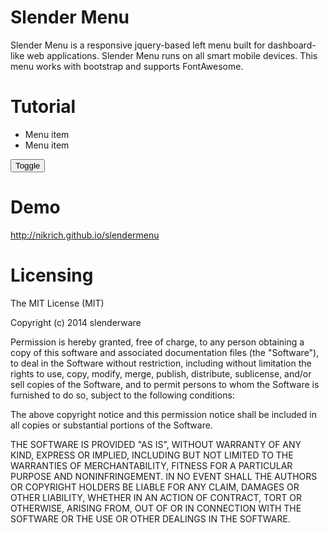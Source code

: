 Slender Menu
===========

Slender Menu is a responsive jquery-based left menu built for dashboard-like web applications. Slender Menu runs on all smart mobile devices. This menu works with bootstrap and supports FontAwesome. 

Tutorial
==========


<head>
  <link rel="stylesheet" type="text/css" href="/styles/jquery.slendermenu.css"/>
  <link href="//maxcdn.bootstrapcdn.com/font-awesome/4.1.0/css/font-awesome.min.css" rel="stylesheet">
<head>
<body>
<div class='slenmenu'>
	<ul>
		<li>
			<i class="fa fa-camera-retro fa-lg"></i> <a>Menu item</a>
		</li>
		<li>
			<i class="fa fa-camera-retro fa-lg"></i> <a>Menu item</a>
		</li>
	</ul>
</div>
<button id="selector">Toggle</button>
<script src="//ajax.googleapis.com/ajax/libs/jquery/1.11.1/jquery.min.js"></script>
<script type="text/javascript" src="js/jquery.slendermenu.min.js"></script>
<script>
	$("#selector").slenselect();
</script>

</body>




Demo
===========
http://nikrich.github.io/slendermenu

Licensing
===========
The MIT License (MIT)

Copyright (c) 2014 slenderware

Permission is hereby granted, free of charge, to any person obtaining a copy
of this software and associated documentation files (the "Software"), to deal
in the Software without restriction, including without limitation the rights
to use, copy, modify, merge, publish, distribute, sublicense, and/or sell
copies of the Software, and to permit persons to whom the Software is
furnished to do so, subject to the following conditions:

The above copyright notice and this permission notice shall be included in
all copies or substantial portions of the Software.

THE SOFTWARE IS PROVIDED "AS IS", WITHOUT WARRANTY OF ANY KIND, EXPRESS OR
IMPLIED, INCLUDING BUT NOT LIMITED TO THE WARRANTIES OF MERCHANTABILITY,
FITNESS FOR A PARTICULAR PURPOSE AND NONINFRINGEMENT. IN NO EVENT SHALL THE
AUTHORS OR COPYRIGHT HOLDERS BE LIABLE FOR ANY CLAIM, DAMAGES OR OTHER
LIABILITY, WHETHER IN AN ACTION OF CONTRACT, TORT OR OTHERWISE, ARISING FROM,
OUT OF OR IN CONNECTION WITH THE SOFTWARE OR THE USE OR OTHER DEALINGS IN
THE SOFTWARE.

